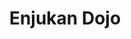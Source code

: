 ---
layout: dojo
fellow: yes
location: "Kirkmichael"
title: "Enjukan Dojo"
dojo-mon: Honda-mon-s.png
dojo-avatar: default_entrance_s.png
entrance_picture: default_entrance_s.png
practice_picture: default_practice.png
map: "https://www.google.com/maps/embed?pb=!1m18!1m12!1m3!1d47052.36974512318!2d-3.541185682877774!3d56.72919807101693!2m3!1f0!2f0!3f0!3m2!1i1024!2i768!4f13.1!3m3!1m2!1s0x48860f93ca419335%3A0x21cc8244e6466680!2sKirkmichael%20Village%20Hall!5e1!3m2!1sen!2suk!4v1739060282698!5m2!1sen!2suk"
address: "Kirkmichael Village Hall,<br> Kirkmichael"
email: ian@ikdesign.scot
facebook: www.facebook.com/enjukan

sensei_picture: ian_kirkwood.jpg
sensei_name: Ian Kirkwood Sensei
sensei_bio: "Ian Kirkwood discovered Eikoku Roshukai online at the end of the 20th century and met Neil Kemp Sensei (Kaicho) by arrangement at Pitlochry (a suitable tea stop) on one of his long drives north from Gloucester to Elgin with the family. Ian had been learning at home from Kim Taylor’s Seitei Gata manual and a self-cut curved stick loosely resembling a bokuto. Eager to help, but being at that time resident far to the south, Neil Sensei introduced Ian to Edinburgh's John Honisz-Greens Sensei, then resident in Japan, but whose Edinburgh and Sussex students, came to Kirkmichael regularly to encourage Ian and inform his Iaido. That village hall in Kirkmichael remains the principal Enjukan training place today. Bridge of Cally village hall (nearby) witnessed several intense winter training weekends led by Neil and John sensei that was well suited to young knees and Glenisla village hall later became a trusted and popular larger venue for winter and spring seminars which continue to be held here annually.<br><br>

Iwata Norikazu Hanshi and his deshi visited Ian and Cliff Schooling (Sempai) at Glenisla in 2004 — a great honour and continued source of encouragement. He named the dojo Enjukan shortly thereafter, inspiring the two to continue their study within the Eikoku Roshukkai group. Ian travelled to Ozu with Neil Kemp Sensei in 2008 to study with Iwata Sensei. Cliff soon thereafter and dojo member Alec Rattray, a little later. In 2024 Enjukan celebrated 20 years of MJER Iaido."
---